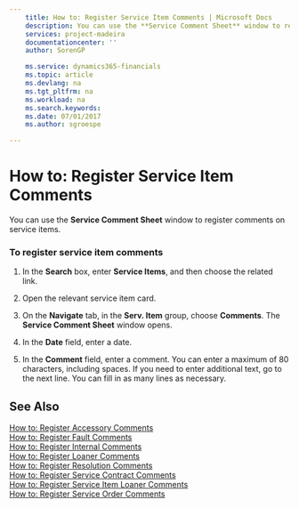 ```yaml
---
    title: How to: Register Service Item Comments | Microsoft Docs
    description: You can use the **Service Comment Sheet** window to register comments on service items.
    services: project-madeira
    documentationcenter: ''
    author: SorenGP

    ms.service: dynamics365-financials
    ms.topic: article
    ms.devlang: na
    ms.tgt_pltfrm: na
    ms.workload: na
    ms.search.keywords:
    ms.date: 07/01/2017
    ms.author: sgroespe

---
```

# How to: Register Service Item Comments
You can use the **Service Comment Sheet** window to register comments on service items.  
  
### To register service item comments  
  
1.  In the **Search** box, enter **Service Items**, and then choose the related link.  
  
2.  Open the relevant service item card.  
  
3.  On the **Navigate** tab, in the **Serv. Item** group, choose **Comments**. The  **Service Comment Sheet** window opens.  
  
4.  In the **Date** field, enter a date.  
  
5.  In the **Comment** field, enter a comment. You can enter a maximum of 80 characters, including spaces. If you need to enter additional text, go to the next line. You can fill in as many lines as necessary.  
  
## See Also  
 [How to: Register Accessory Comments](../how-to-register-accessory-comments.md)   
 [How to: Register Fault Comments](../how-to-register-fault-comments.md)   
 [How to: Register Internal Comments](../how-to-register-internal-comments.md)   
 [How to: Register Loaner Comments](../how-to-register-loaner-comments.md)   
 [How to: Register Resolution Comments](../how-to-register-resolution-comments.md)   
 [How to: Register Service Contract Comments](../how-to-register-service-contract-comments.md)   
 [How to: Register Service Item Loaner Comments](../how-to-register-service-item-loaner-comments.md)   
 [How to: Register Service Order Comments](../how-to-register-service-order-comments.md)